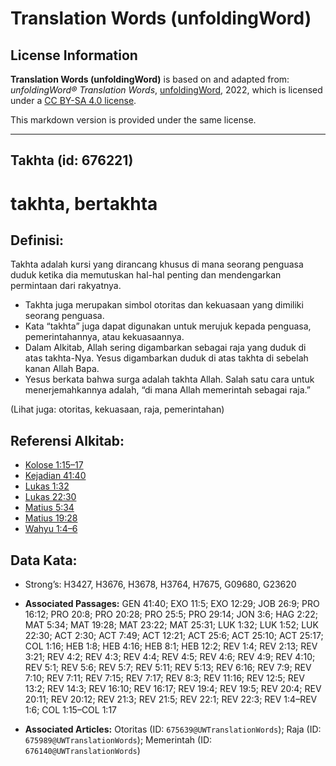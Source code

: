 # Translation Words (unfoldingWord)

## License Information

**Translation Words (unfoldingWord)** is based on and adapted from: _unfoldingWord® Translation Words_, [unfoldingWord](https://unfoldingword.org/utw), 2022, which is licensed under a [CC BY-SA 4.0 license](https://creativecommons.org/licenses/by-sa/4.0/legalcode.en).

This markdown version is provided under the same license.



--------------------------------

## Takhta (id: 676221)

takhta, bertakhta
=================

Definisi:
---------

Takhta adalah kursi yang dirancang khusus di mana seorang penguasa duduk ketika dia memutuskan hal\-hal penting dan mendengarkan permintaan dari rakyatnya.

* Takhta juga merupakan simbol otoritas dan kekuasaan yang dimiliki seorang penguasa.
* Kata “takhta” juga dapat digunakan untuk merujuk kepada penguasa, pemerintahannya, atau kekuasaannya.
* Dalam Alkitab, Allah sering digambarkan sebagai raja yang duduk di atas takhta\-Nya. Yesus digambarkan duduk di atas takhta di sebelah kanan Allah Bapa.
* Yesus berkata bahwa surga adalah takhta Allah. Salah satu cara untuk menerjemahkannya adalah, “di mana Allah memerintah sebagai raja.”

(Lihat juga: otoritas, kekuasaan, raja, pemerintahan)

Referensi Alkitab:
------------------

* [Kolose 1:15–17](https://ref.ly/Col1:15-Col1:17)
* [Kejadian 41:40](https://ref.ly/Gen41:40)
* [Lukas 1:32](https://ref.ly/Luke1:32)
* [Lukas 22:30](https://ref.ly/Luke22:30)
* [Matius 5:34](https://ref.ly/Matt5:34)
* [Matius 19:28](https://ref.ly/Matt19:28)
* [Wahyu 1:4–6](https://ref.ly/Rev1:4-Rev1:6)

Data Kata:
----------

* Strong’s: H3427, H3676, H3678, H3764, H7675, G09680, G23620

* **Associated Passages:** GEN 41:40; EXO 11:5; EXO 12:29; JOB 26:9; PRO 16:12; PRO 20:8; PRO 20:28; PRO 25:5; PRO 29:14; JON 3:6; HAG 2:22; MAT 5:34; MAT 19:28; MAT 23:22; MAT 25:31; LUK 1:32; LUK 1:52; LUK 22:30; ACT 2:30; ACT 7:49; ACT 12:21; ACT 25:6; ACT 25:10; ACT 25:17; COL 1:16; HEB 1:8; HEB 4:16; HEB 8:1; HEB 12:2; REV 1:4; REV 2:13; REV 3:21; REV 4:2; REV 4:3; REV 4:4; REV 4:5; REV 4:6; REV 4:9; REV 4:10; REV 5:1; REV 5:6; REV 5:7; REV 5:11; REV 5:13; REV 6:16; REV 7:9; REV 7:10; REV 7:11; REV 7:15; REV 7:17; REV 8:3; REV 11:16; REV 12:5; REV 13:2; REV 14:3; REV 16:10; REV 16:17; REV 19:4; REV 19:5; REV 20:4; REV 20:11; REV 20:12; REV 21:3; REV 21:5; REV 22:1; REV 22:3; REV 1:4–REV 1:6; COL 1:15–COL 1:17
* **Associated Articles:** Otoritas (ID: `675639@UWTranslationWords`); Raja (ID: `675989@UWTranslationWords`); Memerintah (ID: `676140@UWTranslationWords`)

